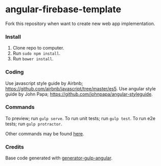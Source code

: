 # angular-firebase-template

Fork this repository when want to create new web app implementation.

### Install

1. Clone repo to computer.
2. Run `sudo npm install`.
3. Run `bower install`.

### Coding

Use javascript style guide by Airbnb; https://github.com/airbnb/javascript/tree/master/es5.
Use angular style guide by John Papa; https://github.com/johnpapa/angular-styleguide.

### Commands

To preview; run `gulp serve`.
To run unit tests; run `gulp test`.
To run e2e tests; run `gulp protractor`.

Other commands may be found [here](https://github.com/Swiip/generator-gulp-angular/blob/master/docs/usage.md).

### Credits

Base code generated with [generator-gulp-angular](https://github.com/Swiip/generator-gulp-angular).
